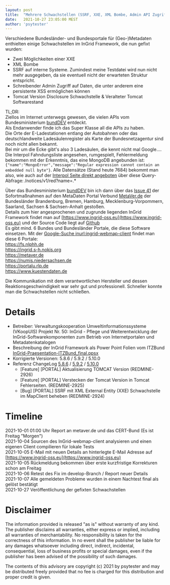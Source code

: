 ```yaml
---
layout: post
title:  "Mehrere Schwachstellen (SSRF, XXE, XML Bombe, Admin API Zugriff, etc.) im InGrid Framework (ingrid-webmap-client) geschlossen"
date:   2021-10-27 23:05:00 MEST
author: 'psytester'
---
```


Verschiedene Bundesländer- und Bundesportale für (Geo-)Metadaten enthielten einige Schwachstellen im InGrid Framework, die nun gefixt wurden:
- Zwei Möglichkeiten einer XXE
- XML Bombe
- SSRF auf interne Systeme. Zumindest meine Testdatei wird nun nicht mehr ausgegeben, da sie eventuell nicht der erwarteten Struktur entspricht.
- Schreibender Admin Zugriff auf Daten, die unter anderem eine persistente XSS ermöglichen können
- Tomcat Version Disclosure Schwachstelle & Veralteter Tomcat Softwarestand

TL;DR:<br>
Ziellos im Internet unterwegs gewesen, die vielen APIs vom Bundesministerium [bundDEV](https://bund.dev) entdeckt.<br>
Als Endanwender finde ich das Super Klasse all die APIs zu haben.<br>
Die Orte der E-Ladestationen entlang der Autobahnen oder das deutschlandweite Ladesäulenregister als Karte der Bundesnetzagentur sind noch nicht allen bekannt.<br>
Bei mir um die Ecke gibt's also 3 Ladesäulen, die kennt nicht mal Google....<br>
Die Interpol Fahndungsliste angesehen, rumgespielt, Fehlermeldung bekommen mit der Erkenntnis, das eine MongoDB angebunden ist: `{"name":"MongoError","message":"Regular expression cannot contain an embedded null byte"}`. Alle Datensätze (Stand heute 7684) bekommt man also, wie auch auf der [Interpol Seite direkt angeboten](https://www.interpol.int/How-we-work/Notices/View-Red-Notices) über diese Query-Abfrage: /notices/v1/red?name=.*<br>

Über das Bundesministerium [bundDEV](https://bund.dev) bin ich dann über das [Issue 41](https://github.com/bundesAPI/sofortmassnahmen/issues/41) der Sofortmaßnahmen auf den MetaDaten Portal Verbund [MetaVer.de](https://metaver.de) der Bundesländer Brandenburg, Bremen, Hamburg, Mecklenburg-Vorpommern, Saarland, Sachsen & Sachsen-Anhalt gestoßen.<br>
Details zum hier angesprochenen und zugrunde liegenden InGrid Framework findet man auf [https://www.ingrid-oss.eu](https://www.ingrid-oss.eu) und der Source Code liegt auf [Github](https://github.com/informationgrid/ingrid-webmap-client)<br>
Es gibt mind. 6 Bundes und Bundesländer Portale, die diese Software einsetzen. Mit der [Google-Suche inurl:ingrid-webmap-client](https://www.google.de/search?q=inurl:ingrid-webmap-client&filter=0) findet man diese 6 Portale:<br>
https://fs.nlphh.de<br>
https://ingrid.s-h.nokis.org<br>
https://metaver.de<br>
https://numis.niedersachsen.de<br>
https://portalu.rlp.de<br>
https://www.kuestendaten.de<br>

Die Kommunikation mit dem verantwortlichen Hersteller und dessen Reaktionsgeschwindigkeit war sehr gut und professionell. Schneller konnte man die Schwachstellen nicht schließen.

# Details

- Betreiber: Verwaltungskooperation Umweltinformationssysteme (VKoopUIS) Projekt Nr. 50: InGrid - Pflege und Weiterentwicklung der InGrid-Softwarekomponenten zum Betrieb von Internetportalen und Metadatenkatalogen
- Beschreibung der InGrid Framework als Power Point Folien vom ITZBund [InGrid-Praesentation-ITZBund_final.ppsx](https://redmine.gdi-de.org/dmsf/files/405/view)
- Korrigierte Versionen: 5.8.6 / 5.9.2 / 5.10.0
- Referenz ChangeLog [5.8.6](https://www.ingrid-oss.eu/5.8.0/about/history.html#version-586) / [5.9.2](https://www.ingrid-oss.eu/5.9.0/about/history.html#version-592) / [5.10.0](https://www.ingrid-oss.eu/latest/about/history.html#liste-der-%C3%A4nderungen)
  - [Feature] [PORTAL] Aktualisierung TOMCAT Version (REDMINE-2926)
  - [Feature] [PORTAL] Verstecken der Tomcat Version in Tomcat Fehlerseiten. (REDMINE-2925)
  - [Bug] [PORTAL] SSRF mit XML External Entity (XXE) Schwachstelle im MapClient beheben (REDMINE-2924)

# Timeline

2021-10-01 01:00 Uhr Report an metaver.de und das CERT-Bund (Es ist Freitag "Morgen")<br>
2021-10-04 Sourcen des InGrid-webmap-client analysieren und einen eigenen Client compilieren für lokale Tests<br>
2021-10-05 E-Mail mit neuen Details an hinterlegte E-Mail Adresse auf [https://www.ingrid-oss.eu](https://www.ingrid-oss.eu)<br>
2021-10-05 Rückmeldung bekommen über erste kurzfristige Korrekturen schon am Freitag<br>
2021-10-06 Retest des Fix im develop-Branch / Report neuer Details<br>
2021-10-07 Alle gemeldeten Probleme wurden in einem Nachtest final als gelöst bestätigt<br>
2021-10-27 Veröffentlichung der gefixten Schwachstellen


# Disclaimer

The information provided is released "as is" without warranty of any kind. The publisher disclaims all warranties, either express or implied, including all warranties of merchantability. No responsibility is taken for the correctness of this information.
In no event shall the publisher be liable for any damages whatsoever including direct, indirect, incidental, consequential, loss of business profits or special damages, even if the publisher has been advised of the possibility of such damages.

The contents of this advisory are copyright (c) 2021 by psytester and may be distributed freely provided that no fee is charged for this distribution and proper credit is given.
